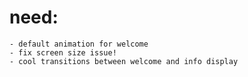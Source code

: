 # need:
    - default animation for welcome
    - fix screen size issue!
    - cool transitions between welcome and info display
